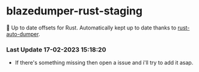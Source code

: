 # blazedumper-rust-staging

🚀 Up to date offsets for Rust. Automatically kept up to date thanks to [rust-auto-dumper](https://github.com/Akandesh/rust-auto-dumper).


### Last Update 17-02-2023 15:18:20
- If there's something missing then open a issue and i'll try to add it asap.